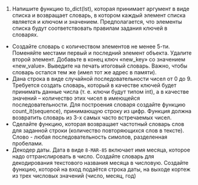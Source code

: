 1. Напишите функцию to_dict(lst), которая принимает аргумент в виде списка и возвращает словарь, в котором каждый элемент списка является и ключом и значением. Предполагается, что элементы списка будут соответствовать правилам задания ключей в словарях. 
*  Создайте словарь с количеством элементов не менее 5-ти. Поменяйте местами первый и последний элемент объекта. Удалите второй элемент. Добавьте в конец ключ «new_key» со значением «new_value». Выведите на печать итоговый словарь. Важно, чтобы словарь остался тем же (имел тот же адрес в памяти).
*  Дана строка в виде случайной последовательности чисел от 0 до 9. 
   Требуется создать словарь, который в качестве ключей будет принимать данные числа (т. е. ключи будут типом int), а в качестве значений – количество этих чисел в имеющейся последовательности. Для построения словаря создайте функцию count_it(sequence), принимающую строку из цифр. Функция должна возвратить словарь из 3-х самых часто встречаемых чисел.
* Сделайте функцию, которая возвращает частотный словарь слов для заданной строки (количество повторяющихся слов в тексте). Слово - любая последовательность симолов, разделенная пробелами.
* Декодер даты. Дата в виде `8-MAR-85` включает имя месяца, которое надо оттранслировать в число. Создайте словарь для декодирования текстового названия месяца в числовую. Создайте функцию, которой на вход подаётся строка даты, на выходе кортеж из трех числовых значений (число, месяц, год)

